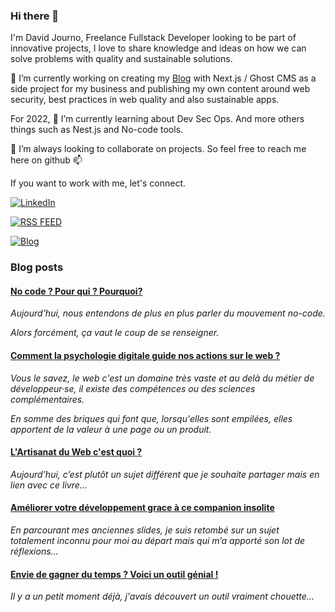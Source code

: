 ### Hi there 👋

I'm David Journo, Freelance Fullstack Developer looking to be part of innovative projects, I love to share knowledge and ideas on how we can solve problems with quality and sustainable solutions.

🔭 I’m currently working on creating my <a href="https://davidjourno.dev">Blog</a> with Next.js / Ghost CMS as a side project for my business and publishing my own content around web security, best practices in web quality and also sustainable apps.

For 2022, 🌱 I’m currently learning about Dev Sec Ops. And more others things such as Nest.js and No-code tools.

👯 I’m always looking to collaborate on projects. So feel free to reach me here on github 📫 

If you want to work with me, let's connect.

[![LinkedIn](https://img.shields.io/badge/LinkedIn-Hire%20me-blue?style=for-the-badge&logo=linkedin)](https://linkedin.com/in/david-journo)

[![RSS FEED](https://img.shields.io/badge/Rss-Browse-orange?style=for-the-badge&logo=rss)](https://feedly.com/i/subscription/feed/https://www.davidjourno.dev/rss)

[![Blog](https://img.shields.io/badge/Blog-Vist-blueviolet?style=for-the-badge&logo=ghost)](https://www.davidjourno.dev)

### Blog posts
<!--START_SECTION:feed-->
#### [No code ? Pour qui ? Pourquoi?](https:&#x2F;&#x2F;www.davidjourno.dev&#x2F;no-code-pour-qui-pourquoi&#x2F;) 
<em>Aujourd’hui, nous entendons de plus en plus parler du mouvement no-code.

Alors forcément, ça vaut le coup de se renseigner.</em>
#### [Comment la psychologie digitale guide nos actions sur le web ?](https:&#x2F;&#x2F;www.davidjourno.dev&#x2F;comment-la-psychologie-digitale-guide-nos-actions-sur-le-web&#x2F;) 
<em>Vous le savez, le web c&#39;est un domaine très vaste et au delà du métier de développeur·se, il existe des compétences ou des sciences complémentaires.

En somme des briques qui font que, lorsqu&#39;elles sont empilées, elles apportent de la valeur à une page ou un produit.</em>
#### [L&#39;Artisanat du Web c&#39;est quoi ?](https:&#x2F;&#x2F;www.davidjourno.dev&#x2F;lartisanat-du-web-cest-quoi&#x2F;) 
<em>Aujourd’hui, c’est plutôt un sujet différent que je souhaite partager mais en lien avec ce livre...</em>
#### [Améliorer votre développement grace à ce companion insolite](https:&#x2F;&#x2F;www.davidjourno.dev&#x2F;ameliorer-votre-developpement&#x2F;) 
<em>En parcourant mes anciennes slides, je suis retombé sur un sujet totalement inconnu pour moi au départ mais qui m’a apporté son lot de réflexions...</em>
#### [Envie de gagner du temps ? Voici un outil génial !](https:&#x2F;&#x2F;www.davidjourno.dev&#x2F;un-outil-genial&#x2F;) 
<em>Il y a un petit moment déjà, j&#39;avais découvert un outil vraiment chouette...</em>
<!--END_SECTION:feed-->

<!--
**Poltergeistz/poltergeistz** is a ✨ _special_ ✨ repository because its `README.md` (this file) appears on your GitHub profile.
-->
